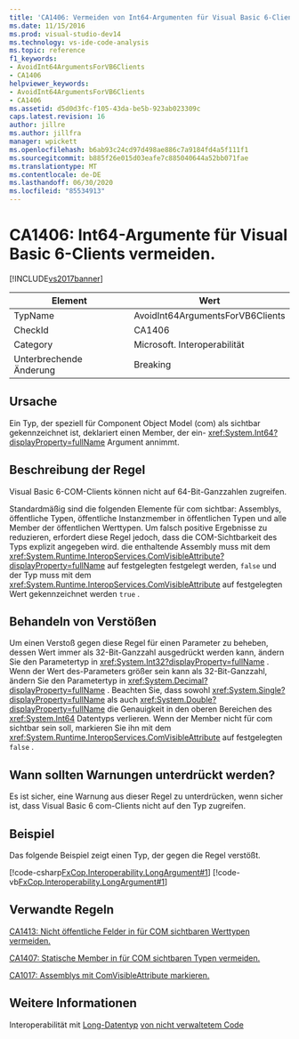 ```yaml
---
title: 'CA1406: Vermeiden von Int64-Argumenten für Visual Basic 6-Clients | Microsoft-Dokumentation'
ms.date: 11/15/2016
ms.prod: visual-studio-dev14
ms.technology: vs-ide-code-analysis
ms.topic: reference
f1_keywords:
- AvoidInt64ArgumentsForVB6Clients
- CA1406
helpviewer_keywords:
- AvoidInt64ArgumentsForVB6Clients
- CA1406
ms.assetid: d5d0d3fc-f105-43da-be5b-923ab023309c
caps.latest.revision: 16
author: jillre
ms.author: jillfra
manager: wpickett
ms.openlocfilehash: b6ab93c24cd97d498ae886c7a9184fd4a5f111f1
ms.sourcegitcommit: b885f26e015d03eafe7c885040644a52bb071fae
ms.translationtype: MT
ms.contentlocale: de-DE
ms.lasthandoff: 06/30/2020
ms.locfileid: "85534913"
---
```

# <a name="ca1406-avoid-int64-arguments-for-visual-basic-6-clients"></a>CA1406: Int64-Argumente für Visual Basic 6-Clients vermeiden.
[!INCLUDE[vs2017banner](../includes/vs2017banner.md)]

|Element|Wert|
|-|-|
|TypName|AvoidInt64ArgumentsForVB6Clients|
|CheckId|CA1406|
|Category|Microsoft. Interoperabilität|
|Unterbrechende Änderung|Breaking|

## <a name="cause"></a>Ursache
 Ein Typ, der speziell für Component Object Model (com) als sichtbar gekennzeichnet ist, deklariert einen Member, der ein- <xref:System.Int64?displayProperty=fullName> Argument annimmt.

## <a name="rule-description"></a>Beschreibung der Regel
 Visual Basic 6-COM-Clients können nicht auf 64-Bit-Ganzzahlen zugreifen.

 Standardmäßig sind die folgenden Elemente für com sichtbar: Assemblys, öffentliche Typen, öffentliche Instanzmember in öffentlichen Typen und alle Member der öffentlichen Werttypen. Um falsch positive Ergebnisse zu reduzieren, erfordert diese Regel jedoch, dass die COM-Sichtbarkeit des Typs explizit angegeben wird. die enthaltende Assembly muss mit dem <xref:System.Runtime.InteropServices.ComVisibleAttribute?displayProperty=fullName> auf festgelegten festgelegt werden, `false` und der Typ muss mit dem <xref:System.Runtime.InteropServices.ComVisibleAttribute> auf festgelegten Wert gekennzeichnet werden `true` .

## <a name="how-to-fix-violations"></a>Behandeln von Verstößen
 Um einen Verstoß gegen diese Regel für einen Parameter zu beheben, dessen Wert immer als 32-Bit-Ganzzahl ausgedrückt werden kann, ändern Sie den Parametertyp in <xref:System.Int32?displayProperty=fullName> . Wenn der Wert des-Parameters größer sein kann als 32-Bit-Ganzzahl, ändern Sie den Parametertyp in <xref:System.Decimal?displayProperty=fullName> . Beachten Sie, dass sowohl <xref:System.Single?displayProperty=fullName> als auch <xref:System.Double?displayProperty=fullName> die Genauigkeit in den oberen Bereichen des <xref:System.Int64> Datentyps verlieren. Wenn der Member nicht für com sichtbar sein soll, markieren Sie ihn mit dem <xref:System.Runtime.InteropServices.ComVisibleAttribute> auf festgelegten `false` .

## <a name="when-to-suppress-warnings"></a>Wann sollten Warnungen unterdrückt werden?
 Es ist sicher, eine Warnung aus dieser Regel zu unterdrücken, wenn sicher ist, dass Visual Basic 6 com-Clients nicht auf den Typ zugreifen.

## <a name="example"></a>Beispiel
 Das folgende Beispiel zeigt einen Typ, der gegen die Regel verstößt.

 [!code-csharp[FxCop.Interoperability.LongArgument#1](../snippets/csharp/VS_Snippets_CodeAnalysis/FxCop.Interoperability.LongArgument/cs/FxCop.Interoperability.LongArgument.cs#1)]
 [!code-vb[FxCop.Interoperability.LongArgument#1](../snippets/visualbasic/VS_Snippets_CodeAnalysis/FxCop.Interoperability.LongArgument/vb/FxCop.Interoperability.LongArgument.vb#1)]

## <a name="related-rules"></a>Verwandte Regeln
 [CA1413: Nicht öffentliche Felder in für COM sichtbaren Werttypen vermeiden.](../code-quality/ca1413-avoid-non-public-fields-in-com-visible-value-types.md)

 [CA1407: Statische Member in für COM sichtbaren Typen vermeiden.](../code-quality/ca1407-avoid-static-members-in-com-visible-types.md)

 [CA1017: Assemblys mit ComVisibleAttribute markieren.](../code-quality/ca1017-mark-assemblies-with-comvisibleattribute.md)

## <a name="see-also"></a>Weitere Informationen
 Interoperabilität mit [Long-Datentyp](https://msdn.microsoft.com/library/b4770c34-1804-4f8c-b512-c10b0893e516) [von nicht verwaltetem Code](https://msdn.microsoft.com/library/ccb68ce7-b0e9-4ffb-839d-03b1cd2c1258)
